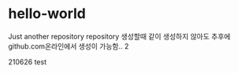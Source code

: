 # hello-world
Just another repository
repository 생성할때 같이 생성하지 않아도 추후에 github.com온라인에서 생성이 가능함.. 2

210626 test
